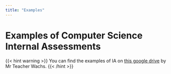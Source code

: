 ```yaml
---
title: "Examples"
---
```


# Examples of Computer Science Internal Assessments
{{< hint warning >}}
You can find the examples of IA on [this google drive](https://drive.google.com/drive/folders/0B9jMq1QUTjXrfnJXb2NIX3dfdkVkSUVxcDZ4c1VrcmRJOGt3NFpsR2djLVpFVlVFLW9ERk0?resourcekey=0-FmAF740icJJ0ZLwZH78smw) by Mr Teacher Wachs.
{{< /hint >}}
